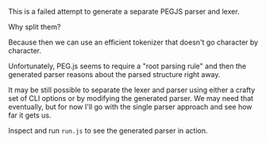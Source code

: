 This is a failed attempt to generate a separate PEGJS parser and lexer.

Why split them?

Because then we can use an efficient tokenizer that doesn't go character by character.

Unfortunately, PEG.js seems to require a "root parsing rule" and then the generated parser reasons about the parsed structure right away.

It may be still possible to separate the lexer and parser using either a crafty set of CLI options or by modifying the generated parser. We may need that eventually, but for now I'll go with the single parser approach and see how far it gets us.

Inspect and run `run.js` to see the generated parser in action.
